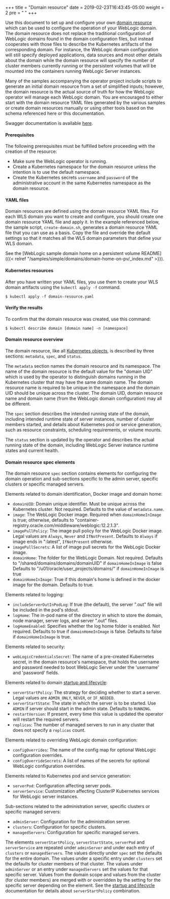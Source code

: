 +++
title = "Domain resource"
date = 2019-02-23T16:43:45-05:00
weight = 2
pre = "<b> </b>"
+++




Use this document to set up and configure your own [domain resource](https://github.com/oracle/weblogic-kubernetes-operator/blob/master/docs/domains/Domain.md) which can be used to configure the operation of your WebLogic domain. The domain resource does not replace the traditional configuration of WebLogic domains found in the domain configuration files, but instead cooperates with those files to describe the Kubernetes artifacts of the corresponding domain.  For instance, the WebLogic domain configuration will still specify deployed applications, data sources and most other details about the domain while the domain resource will specify the number of cluster members currently running or the persistent volumes that will be mounted into the containers running WebLogic Server instances.

Many of the samples accompanying the operator project include scripts to generate an initial domain resource from a set of simplified inputs; however, the domain resource is the actual source of truth for how the WebLogic operator will manage each WebLogic domain.  You are encouraged to either start with the domain resource YAML files generated by the various samples or create domain resources manually or using other tools based on the schema referenced here or this documentation.

Swagger documentation is available [here](https://oracle.github.io/weblogic-kubernetes-operator/swagger/index.html).

#### Prerequisites

The following prerequisites must be fulfilled before proceeding with the creation of the resource:

* Make sure the WebLogic operator is running.
* Create a Kubernetes namespace for the domain resource unless the intention is to use the default namespace.
* Create the Kubernetes secrets `username` and `password` of the administrative account in the same Kubernetes namespace as the domain resource.

#### YAML files

Domain resources are defined using the domain resource YAML files. For each WLS domain you want to create and configure, you should create one domain resource YAML file and apply it. In the example referenced below, the sample script, `create-domain.sh`, generates a domain resource YAML file that you can use as a basis. Copy the file and override the default settings so that it matches all the WLS domain parameters that define your WLS domain.

See the [WebLogic sample domain home on a persistent volume README]({{< relref "/samples/simple/domains/domain-home-on-pv/_index.md" >}}).

#### Kubernetes resources

After you have written your YAML files, you use them to create your WLS domain artifacts using the `kubectl apply -f` command.

```
$ kubectl apply -f domain-resource.yaml
```

#### Verify the results

To confirm that the domain resource was created, use this command:

```
$ kubectl describe domain [domain name] -n [namespace]
```

#### Domain resource overview

The domain resource, like all [Kubernetes objects](https://kubernetes.io/docs/concepts/overview/working-with-objects/kubernetes-objects/), is described by three sections: `metadata`, `spec`, and `status`.  

The `metadata` section names the domain resource and its namespace.  The name of the domain resource is the default value for the "domain UID" which is used by the operator to distinguish domains running in the Kubernetes cluster that may have the same domain name.  The domain resource name is required to be unique in the namespace and the domain UID should be unique across the cluster.  The domain UID, domain resource name and domain name (from the WebLogic domain configuration) may all be different.

The `spec` section describes the intended running state of the domain, including intended runtime state of server instances, number of cluster members started, and details about Kubernetes pod or service generation, such as resource constraints, scheduling requirements, or volume mounts.

The `status` section is updated by the operator and describes the actual running state of the domain, including WebLogic Server instance runtime states and current health.

#### Domain resource spec elements

The domain resource `spec` section contains elements for configuring the domain operation and sub-sections specific to the admin server, specific clusters or specific managed servers.

Elements related to domain identification, Docker image and domain home:
* `domainUID`: Domain unique identifier. Must be unique across the Kubernetes cluster. Not required. Defaults to the value of `metadata.name`.
* `image`: The WebLogic Docker image. Required when `domainHomeInImage` is true; otherwise, defaults to "container-registry.oracle.com/middleware/weblogic:12.2.1.3".
* `imagePullPolicy`: The image pull policy for the WebLogic Docker image. Legal values are `Always`, `Never` and `IfNotPresent`. Defaults to `Always` if image ends in ":latest", `IfNotPresent` otherwise.
* `imagePullSecrets`: A list of image pull secrets for the WebLogic Docker image.
* `domainHome`: The folder for the WebLogic Domain. Not required. Defaults to "/shared/domains/domains/domainUID" if `domainHomeInImage` is false Defaults to "/u01/oracle/user_projects/domains/" if `domainHomeInImage` is true
* `domainHomeInImage`: True if this domain's home is defined in the docker image for the domain. Defaults to true.

Elements related to logging:
* `includeServerOutInPodLog`: If true (the default), the server ".out" file will be included in the pod's stdout.
* `logHome`: The in-pod name of the directory in which to store the domain, node manager, server logs, and server ".out" files.
* `logHomeEnabled`: Specifies whether the log home folder is enabled. Not required. Defaults to true if `domainHomeInImage` is false. Defaults to false if `domainHomeInImage` is true.

Elements related to security:
* `webLogicCredentialsSecret`: The name of a pre-created Kubernetes secret, in the domain resource's namespace, that holds the username and password needed to boot WebLogic Server under the 'username' and 'password' fields.

Elements related to domain [startup and lifecycle](domain-lifecycle/startup.md):
* `serverStartPolicy`: The strategy for deciding whether to start a server. Legal values are `ADMIN_ONLY`, `NEVER`, or `IF_NEEDED`.
* `serverStartState`: The state in which the server is to be started. Use `ADMIN` if server should start in the admin state. Defaults to `RUNNING`.
* `restartVersion`: If present, every time this value is updated the operator will restart the required servers.
* `replicas`: The number of managed servers to run in any cluster that does not specify a `replicas` count.

Elements related to overriding WebLogic domain configuration:
* `configOverrides`: The name of the config map for optional WebLogic configuration overrides.
* `configOverrideSecrets`: A list of names of the secrets for optional WebLogic configuration overrides.

Elements related to Kubernetes pod and service generation:
* `serverPod`: Configuration affecting server pods.
* `serverService`: Customization affecting ClusterIP Kubernetes services for WebLogic server instances.

Sub-sections related to the administration server, specific clusters or specific managed servers:
* `adminServer`: Configuration for the administration server.
* `clusters`: Configuration for specific clusters.
* `managedServers`: Configuration for specific managed servers.

The elements `serverStartPolicy`, `serverStartState`, `serverPod` and `serverService` are repeated under `adminServer` and under each entry of `clusters` or `managedServers`.  The values directly under `spec` set the defaults for the entire domain.  The values under a specific entry under `clusters` set the defaults for cluster members of that cluster.  The values under `adminServer` or an entry under `managedServers` set the values for that specific server.  Values from the domain scope and values from the cluster (for cluster members) are merged with or overridden by the setting for the specific server depending on the element.  See the [startup and lifecycle](domain-lifecycle/startup.md) documentation for details about `serverStartPolicy` combination.
